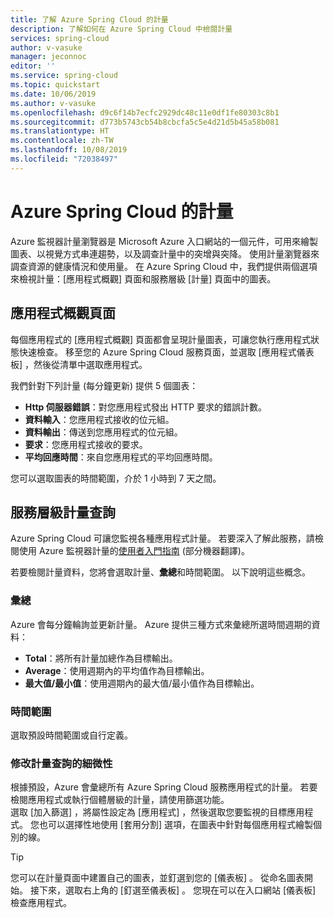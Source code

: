 ```yaml
---
title: 了解 Azure Spring Cloud 的計量
description: 了解如何在 Azure Spring Cloud 中檢閱計量
services: spring-cloud
author: v-vasuke
manager: jeconnoc
editor: ''
ms.service: spring-cloud
ms.topic: quickstart
ms.date: 10/06/2019
ms.author: v-vasuke
ms.openlocfilehash: d9c6f14b7ecfc2929dc48c11e0df1fe80303c8b1
ms.sourcegitcommit: d773b5743cb54b8cbcfa5c5e4d21d5b45a58b081
ms.translationtype: HT
ms.contentlocale: zh-TW
ms.lasthandoff: 10/08/2019
ms.locfileid: "72038497"
---
```

# <a name="metrics-for-azure-spring-cloud"></a>Azure Spring Cloud 的計量

Azure 監視器計量瀏覽器是 Microsoft Azure 入口網站的一個元件，可用來繪製圖表、以視覺方式串連趨勢，以及調查計量中的突增與突降。 使用計量瀏覽器來調查資源的健康情況和使用量。 在 Azure Spring Cloud 中，我們提供兩個選項來檢視計量：[應用程式概觀]  頁面和服務層級 [計量] 頁面中的圖表。

## <a name="application-overview-page"></a>應用程式概觀頁面

每個應用程式的 [應用程式概觀]  頁面都會呈現計量圖表，可讓您執行應用程式狀態快速檢查。  移至您的 Azure Spring Cloud 服務頁面，並選取 [應用程式儀表板]  ，然後從清單中選取應用程式。  

我們針對下列計量 (每分鐘更新) 提供 5 個圖表：

* **Http 伺服器錯誤**：對您應用程式發出 HTTP 要求的錯誤計數。
* **資料輸入**：您應用程式接收的位元組。
* **資料輸出**：傳送到您應用程式的位元組。
* **要求**：您應用程式接收的要求。
* **平均回應時間**：來自您應用程式的平均回應時間。

您可以選取圖表的時間範圍，介於 1 小時到 7 天之間。

## <a name="service-level-metric-queries"></a>服務層級計量查詢

Azure Spring Cloud 可讓您監視各種應用程式計量。 若要深入了解此服務，請檢閱使用 Azure 監視器計量的[使用者入門指南](https://docs.microsoft.com/azure/azure-monitor/platform/metrics-getting-started) \(部分機器翻譯\)。

若要檢閱計量資料，您將會選取計量、**彙總**和時間範圍。  以下說明這些概念。

### <a name="aggregation"></a>彙總 

Azure 會每分鐘輪詢並更新計量。 Azure 提供三種方式來彙總所選時間週期的資料：

* **Total**：將所有計量加總作為目標輸出。
* **Average**：使用週期內的平均值作為目標輸出。
* **最大值/最小值**：使用週期內的最大值/最小值作為目標輸出。

### <a name="time-range"></a>時間範圍

選取預設時間範圍或自行定義。

### <a name="modifying-the-granularity-of-your-metric-query"></a>修改計量查詢的細微性

根據預設，Azure 會彙總所有 Azure Spring Cloud 服務應用程式的計量。 若要檢閱應用程式或執行個體層級的計量，請使用篩選功能。  
選取 [加入篩選]  ，將屬性設定為 [應用程式]  ，然後選取您要監視的目標應用程式。 您也可以選擇性地使用 [套用分割]  選項，在圖表中針對每個應用程式繪製個別的線。

>[!TIP]
> 您可以在計量頁面中建置自己的圖表，並釘選到您的 [儀表板]  。 從命名圖表開始。  接下來，選取右上角的 [釘選至儀表板]  。 您現在可以在入口網站 [儀表板]  檢查應用程式。